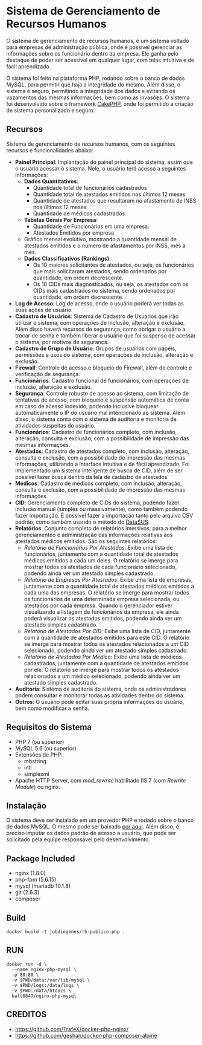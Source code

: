 # Sistema de Gerenciamento de Recursos Humanos

O sistema de gerenciamento de recursos humanos, é um sistema voltado para empresas de administração pública, onde é possível gerenciar as informações sobre os funcionário dentro da empresa. Ele ganha pelo destaque de poder ser acessível em qualquer lugar, com telas intuitiva e de fácil aprendizado.

O sistema foi feito na plataforma PHP, rodando sobre o banco de dados MySQL, para permitir que haja a integridade do mesmo. Além disso, o sistema é seguro, permitindo a integridade dos dados e evitando os vazamentos das mesmas informações, bem como as invasões. O sistema foi desenvolvido sobre o framework [CakePHP](http://cakephp.org), onde foi permitido a criação de sistema personalizado e seguro.

## Recursos

Sistema de gerenciamento de recursos humanos, com os seguintes recursos e funcionalidades abaixo:

- **Painel Principal**: Implantação do painel principal do sistema, assim que o usuário acessar o sistema. Nele, o usuário terá acesso a seguintes informações:
    - **Dados Quantitativos**:
        - Quantidade total de funcionários cadastrados
        - Quantidade total de atestados emitidos nos últimos 12 meses
        - Quantidade de atestados que resultaram no afastamento de INSS nos últimos 12 meses
        - Quantidade de médicos cadastrados.
    - **Tabelas Gerais Por Empresa**:
        - Quantidade de Funcionários em uma empresa.
        - Atestados Emitidos por empresa
    - Gráfico mensal evolutivo, mostrando a quantidade mensal de atestados emitidos e o número de afastamentos por INSS, mês a mês.
    - **Dados Classificativos (Rankings)**:
        - Os 10 maiores solicitantes de atestados, ou seja, os funcionários que mais solicitaram atestados, sendo ordenados por quantidade, em ordem decrescente.
        - Os 10 CIDs mais diagnosticados, ou seja, os atestados com os CIDs mais cadastrados no sistema, sendo ordenados por quantidade, em ordem decrescente.
- **Log de Acesso**: Log de acesso, onde o usuário poderá ver todas as suas ações de usuário
- **Cadastro de Usuários**: Sistema de Cadastro de Usuários que irão utilizar o sistema, com operações de inclusão, alteração e exclusão. Além disso haverá recursos de segurança, como obrigar o usuário a trocar de senha e também liberar o usuário que foi suspenso de acessar o sistema, por motivos de segurança.
- **Cadastro de Grupo de Usuário**: Grupos de usuários com papéis, permissões e usos do sistema, com operações de inclusão, alteração e exclusão.
- **Firewall**: Controle de acesso e bloqueio do Firewall, além de controle e verificação de segurança.
- **Funcionários**: Cadastro funcional de funcionários, com operações de inclusão, alteração e exclusão.
- **Segurança**: Controle robusto de acesso ao sistema, com limitação de tentativas de acesso, com bloqueio e suspensão automática de conta em caso de acesso indevido, podendo inclusive bloquear automaticamente o IP do usuário mal intencionado ao sistema. Além disso, o sistema conta com o sistema de auditoria e monitoria de atividades suspeitas do usuário.
- **Funcionários**: Cadastro de funcionários completo, com inclusão, alteração, consulta e exclusão, com a 
possibilidade de impressão das mesmas informações.
- **Atestados**: Cadastro de atestados completo, com inclusão, alteração, consulta e exclusão, com a possibilidade de impressão das mesmas informações, utilizando a interface intuitiva e de fácil aprendizado. Foi implementado um sistema inteligente de busca de CID, além de ser possível fazer busca dentro da tela de cadastro de atestados.
- **Médicos**: Cadastro de médicos completo, com inclusão, alteração, consulta e exclusão, com a possibilidade de impressão das mesmas informações.
- **CID**: Gerenciamento completo de CIDs do sistema, podendo fazer inclusão manual (simples ou massivamente), como também podendo fazer importação. É possível fazer a importação tanto pelo arquivo CSV padrão, como também usando o método do [DataSUS](http://datasus.saude.gov.br/).
- **Relatórios**: Conjunto completo de relatórios imersivos, para a melhor gerenciamenteo e administração das informações relativas aos atestados médicos emitidos. São os seguintes relatórios:
    - *Relatório de Funcionários Por Atestados*: Exibe uma lista de funcionários, juntamente com a quantidade total de atestados médicos emitidos a cada um deles. O relatório se imerge para mostrar todos os atestados de cada funcionário selecionado, podendo ainda ver um atestado simples cadastrado.
    - *Relatório de Empresas Por Atestados*: Exibe uma lista de empresas, juntamente com a quantidade total de atestados médicos emitidos a cada uma das empresas. O relatório se imerge para mostrar todos os funcionários de uma determinada empresa selecionada, ou atestados por cada empresa. Quando o gerenciador estiver visualizando a listagem de funcionários da empresa, ele ainda poderá visualizar os atestados emitidos, podendo ainda ver um atestado simples cadastrado.
    - *Relatório de Atestados Por CID*: Exibe uma lista de CID, juntamente com a quantidade de atestados emitidos para este CID. O relatório se imerge para mostrar todos os atestados relacionados a um CID selecionado, podendo ainda ver um atestado simples cadastrado.
    - *Relatório de Atestados Por Médico*: Exibe uma lista de médicos cadastrados, juntamente com a quantidade de atestados emitidos por ele. O relatório se imerge para mostrar todos os atestados relacionados a um médico selecionado, podendo ainda ver um atestado simples cadastrado.
- **Auditoria**: Sistema de auditoria do sistema, onde os administradores podem consultar e monitorar todas as atividades dentro do sistema.
- **Outros**: O usuário pode editar suas própria informações do usuário, bem como modificar a senha.

## Requisitos do Sistema

- PHP 7 (ou superior)
- MySQL 5.6 (ou superior)
- Extensões de PHP:
    - mbstring
    - intl 
    - simplexml 
- Apache HTTP Server, com *mod_rewrite* habilitado IIS 7 (com *Rewrite Module*) ou nginx.

## Instalação

O sistema deve ser instalado em um provedor PHP e rodado sobre o banco de dados MySQL. O mesmo pode ser baixado [por aqui](https://github.com/coqueiralmg/rh/releases). Além disso, é preciso imputar os dados padrão de acesso a usuário, que pode ser solicitado pela equipe responsável pelo desenvolvimento.


## Package Included
- nginx (1.8.0)
- php-fpm (5.6.15)
- mysql (mariadb 10.1.8)
- git (2.6.3)
- composer

## Build

```
docker build -t jobdiogenes/rh-publico-php .
```

## RUN

```
docker run -d \
  --name nginx-php-mysql \
  -p 80:80 \
  -v $PWD/data:/var/lib/mysql \
  -v $PWD/logs:/data/logs \
  -v $PWD:/data/htdocs \
  ball6847/nginx-php-mysql
```

## CREDITOS

- https://github.com/TrafeX/docker-php-nginx/
- https://github.com/geshan/docker-php-composer-alpine